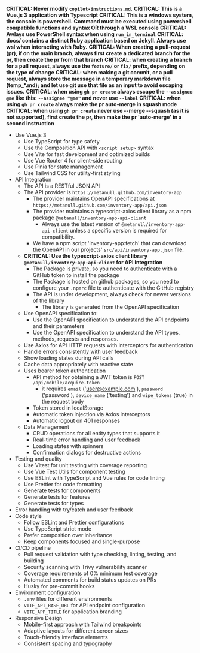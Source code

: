 **CRITICAL: Never modify `copilot-instructions.md`.**
**CRITICAL: This is a Vue.js 3 application with Typescript**
**CRITICAL: This is a windows system, the console is powershell. Command must be executed using powershell compatible functions and syntax OR through a WSL console**
**CRITICAL: Awlays use PowerShell syntax when using `run_in_terminal`**
**CRITICAL: docs/ contains a distinct Ruby application based on Jekyll. Always use wsl when interacting with Ruby.**
**CRITICAL: When creating a pull-request (pr), if on the main branch, always first create a dedicated branch for the pr, then create the pr from that branch**
**CRITICAL: when creating a branch for a pull request, always use the `feature/` or `fix/` prefix, depending on the type of change**
**CRITICAL: when making a git commit, or a pull request, always store the message in a temporary markdown file (temp_*.md); and let use git use that file as an input to avoid escaping issues.**
**CRITICAL: when using `gh pr create` always escape the `--assignee @me` like this: `--assignee "@me"` and never use `--label`**
**CRITICAL: when using `gh pr create` always make the pr auto-merge in squash mode**
**CRITICAL: when using `gh pr create` never use --merge --squash (as it is not supported), first create the pr, then make the pr 'auto-merge' in a second instruction**

- Use Vue.js 3
  - Use TypeScript for type safety
  - Use the Composition API with `<script setup>` syntax
  - Use Vite for fast development and optimized builds
  - Use Vue Router 4 for client-side routing
  - Use Pinia for state management
  - Use Tailwind CSS for utility-first styling
- API Integration
  - The API is a RESTful JSON API
  - The API provider is `https://metanull.github.com/inventory-app`
    - The provider maintains OpenAPI specifications at `https://metanull.github.com/inventory-app/api.json`
    - The provider maintains a typescript-axios client library as a npm package `@metanull/inventory-app-api-client`
      - Always use the latest version of `@metanull/inventory-app-api-client` unless a specific version is required for compatibility.
    - We have a npm script 'inventory-app:fetch' that can download the OpenAPI in our projects' `src/api/inventory-app.json` file.
  - **CRITICAL: Use the typescript-axios client library `@metanull/inventory-app-api-client` for API integration**
    - The Package is private, so you need to authenticate with a GitHub token to install the package
    - The Package is hosted on github packages, so you need to configure your `.npmrc` file to authenticate with the GitHub registry
    - The API is under development, always check for newer versions of the library
      - The library is generated from the OpenAPI specification
  - Use OpenAPI specification to:
    - Use the OpenAPI specification to understand the API endpoints and their parameters
    - Use the OpenAPI specification to understand the API types, methods, requests and responses.
  - Use Axios for API HTTP requests with interceptors for authentication
  - Handle errors consistently with user feedback
  - Show loading states during API calls
  - Cache data appropriately with reactive state
  - Uses bearer token authentication
    - API method for obtaining a JWT token is `POST /api/mobile/acquire-token`
      - it requires `email` ('user@example.com'), `password` ('password'), `device_name` ('testing') and `wipe_tokens` (true) in the request body
    - Token stored in localStorage
    - Automatic token injection via Axios interceptors
    - Automatic logout on 401 responses
  - Data Management
    - CRUD operations for all entity types that supports it
    - Real-time error handling and user feedback
    - Loading states with spinners
    - Confirmation dialogs for destructive actions
- Testing and quality
  - Use Vitest for unit testing with coverage reporting
  - Use Vue Test Utils for component testing
  - Use ESLint with TypeScript and Vue rules for code linting
  - Use Prettier for code formatting
  - Generate tests for components
  - Generate tests for features
  - Generate tests for types
- Error handling with try/catch and user feedback
- Code style
  - Follow ESLint and Prettier configurations
  - Use TypeScript strict mode
  - Prefer composition over inheritance
  - Keep components focused and single-purpose
- CI/CD pipeline
  - Pull request validation with type checking, linting, testing, and building
  - Security scanning with Trivy vulnerability scanner
  - Coverage requirements of 0% minimum test coverage
  - Automated comments for build status updates on PRs
  - Husky for pre-commit hooks
- Environment configuration
  - `.env` files for different environments
  - `VITE_API_BASE_URL` for API endpoint configuration
  - `VITE_APP_TITLE` for application branding
- Responsive Design
  - Mobile-first approach with Tailwind breakpoints
  - Adaptive layouts for different screen sizes
  - Touch-friendly interface elements
  - Consistent spacing and typography
